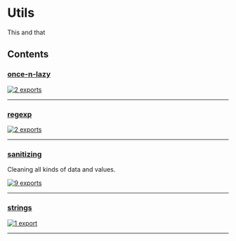 # Utils

<!-- SUMMARY:START -->

This and that

<!-- SUMMARY:END -->

## Contents

<!-- TOC:START -->
### [once-n-lazy](https://github.com/JanMalch/ts-experiments/blob/master/src/utils/once-n-lazy.ts)



[![2 exports](https://img.shields.io/badge/exports-2-blue)](https://github.com/JanMalch/ts-experiments/blob/master/src/utils/once-n-lazy.ts)

---

### [regexp](https://github.com/JanMalch/ts-experiments/blob/master/src/utils/regexp.ts)



[![2 exports](https://img.shields.io/badge/exports-2-blue)](https://github.com/JanMalch/ts-experiments/blob/master/src/utils/regexp.ts)

---

### [sanitizing](https://github.com/JanMalch/ts-experiments/tree/master/src/utils/sanitizing/)

Cleaning all kinds of data and values.

[![9 exports](https://img.shields.io/badge/exports-9-blue)](https://github.com/JanMalch/ts-experiments/tree/master/src/utils/sanitizing/)

---

### [strings](https://github.com/JanMalch/ts-experiments/blob/master/src/utils/strings.ts)



[![1 export](https://img.shields.io/badge/exports-1-blue)](https://github.com/JanMalch/ts-experiments/blob/master/src/utils/strings.ts)

---
<!-- TOC:END -->
